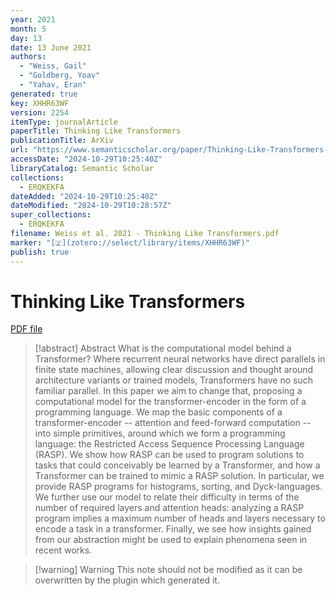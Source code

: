 ```yaml
---
year: 2021
month: 5
day: 13
date: 13 June 2021
authors:
  - "Weiss, Gail"
  - "Goldberg, Yoav"
  - "Yahav, Eran"
generated: true
key: XHHR63WF
version: 2254
itemType: journalArticle
paperTitle: Thinking Like Transformers
publicationTitle: ArXiv
url: "https://www.semanticscholar.org/paper/Thinking-Like-Transformers-Weiss-Goldberg/0735fb79bf34698c1df4461a05ed51c232c412e4"
accessDate: "2024-10-29T10:25:40Z"
libraryCatalog: Semantic Scholar
collections:
  - ERQKEKFA
dateAdded: "2024-10-29T10:25:40Z"
dateModified: "2024-10-29T10:28:57Z"
super_collections:
  - ERQKEKFA
filename: Weiss et al. 2021 - Thinking Like Transformers.pdf
marker: "[🇿](zotero://select/library/items/XHHR63WF)"
publish: true
---
```

# Thinking Like Transformers

[PDF file](/Papers/PDFs/Weiss%20et%20al.%202021%20-%20Thinking%20Like%20Transformers.pdf)

> [!abstract] Abstract
> What is the computational model behind a Transformer? Where recurrent neural networks have direct parallels in finite state machines, allowing clear discussion and thought around architecture variants or trained models, Transformers have no such familiar parallel. In this paper we aim to change that, proposing a computational model for the transformer-encoder in the form of a programming language. We map the basic components of a transformer-encoder -- attention and feed-forward computation -- into simple primitives, around which we form a programming language: the Restricted Access Sequence Processing Language (RASP). We show how RASP can be used to program solutions to tasks that could conceivably be learned by a Transformer, and how a Transformer can be trained to mimic a RASP solution. In particular, we provide RASP programs for histograms, sorting, and Dyck-languages. We further use our model to relate their difficulty in terms of the number of required layers and attention heads: analyzing a RASP program implies a maximum number of heads and layers necessary to encode a task in a transformer. Finally, we see how insights gained from our abstraction might be used to explain phenomena seen in recent works.

>[!warning] Warning
> This note should not be modified as it can be overwritten by the plugin which generated it.

